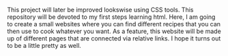  This project will later be improved lookswise using CSS tools.
This repository will be devoted to my first steps learning html. Here, I am going to create a small websites where you can find different recipes that you can then use to cook whatever you want. As a feature, this website will be made up of different pages that are connected via relative links. I hope it turns out to be a little pretty as well.
